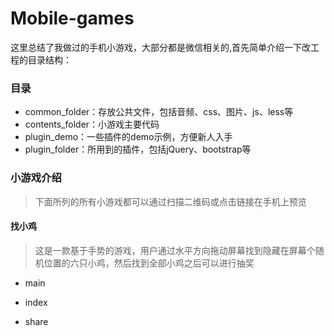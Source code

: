 # Mobile-games

这里总结了我做过的手机小游戏，大部分都是微信相关的,首先简单介绍一下改工程的目录结构：

### 目录
* common_folder：存放公共文件，包括音频、css、图片、js、less等
* contents_folder：小游戏主要代码
* plugin_demo：一些插件的demo示例，方便新人入手
* plugin_folder：所用到的插件，包括jQuery、bootstrap等

### 小游戏介绍
> 下面所列的所有小游戏都可以通过扫描二维码或点击链接在手机上预览

#### 找小鸡
> 这是一款基于手势的游戏，用户通过水平方向拖动屏幕找到隐藏在屏幕个随机位置的六只小鸡，然后找到全部小鸡之后可以进行抽奖

* main

* index

* share


